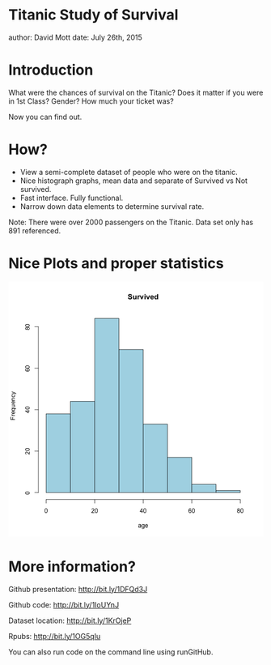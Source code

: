Titanic Study of Survival
========================================================
author: David Mott
date: July 26th, 2015

Introduction
========================================================

What were the chances of survival on the Titanic? 
Does it matter if you were in 1st Class?  Gender?  How much your ticket was? 




Now you can find out.  

How?
=======================================================

- View a semi-complete dataset of people who were on the titanic. 
- Nice histograph graphs, mean data and separate of Survived vs Not survived.  
- Fast interface.  Fully functional. 
- Narrow down data elements to determine survival rate. 

Note:  There were over 2000 passengers on the Titanic.  Data set only has 891 referenced.  

Nice Plots and proper statistics
========================================================

![plot of chunk unnamed-chunk-1](TitanicStudy-figure/unnamed-chunk-1-1.png) 

More information?
========================================================

Github presentation: 
http://bit.ly/1DFQd3J

Github code:
http://bit.ly/1IoUYnJ 

Dataset location:
http://bit.ly/1KrOjeP

Rpubs:
http://bit.ly/1OG5qIu

You can also run code on the command line using runGitHub.  


